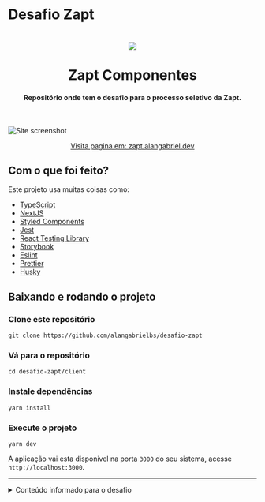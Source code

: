 # Desafio Zapt
<h1 align="center">
  <img src="https://dev-to-uploads.s3.amazonaws.com/uploads/articles/9gub6o9i11idkf78vl7w.png" />
    <br>
    <br>
    Zapt Componentes
</h1>

<h4 align="center">
  Repositório onde tem o desafio para o processo seletivo da Zapt.
</h4>

<br>

![Site screenshot](https://dev-to-uploads.s3.amazonaws.com/uploads/articles/jj27vabn3jjin8dznm3m.png)

<p align="center">
  <a href="https://zapt.alangabriel.dev/" target="_blank">
  Visita pagina em: zapt.alangabriel.dev
  </a>
</p>


## Com o que foi feito?

Este projeto usa muitas coisas como:

- [TypeScript](https://www.typescriptlang.org/)
- [NextJS](https://nextjs.org/)
- [Styled Components](https://styled-components.com/)
- [Jest](https://jestjs.io/)
- [React Testing Library](https://testing-library.com/docs/react-testing-library/intro)
- [Storybook](https://storybook.js.org/)
- [Eslint](https://eslint.org/)
- [Prettier](https://prettier.io/)
- [Husky](https://github.com/typicode/husky)


## Baixando e rodando o projeto

### Clone este repositório
```shell
git clone https://github.com/alangabrielbs/desafio-zapt
```

### Vá para o repositório
```shell
cd desafio-zapt/client
```

### Instale dependências
```shell
yarn install
```

### Execute o projeto
```shell
yarn dev
```

A aplicação vai esta disponivel na porta `3000` do seu sistema, acesse `http://localhost:3000`.

---
<details>
<summary>Conteúdo informado para o desafio</summary>

# Desafio Zapt

> Repositório onde tem o desafio para o processo seletivo da Zapt.

## Introdução

A ideia é que você aprenda, se divirta e mostre o seu melhor nesse exercício.

## Exercício

Segue [um link para o Figma](https://www.figma.com/file/MYVq6CfqgFkEAhcFcNmvGy/Public-File?node-id=0%3A1), onde terão 3 pequenas seções para serem feitas.

Vocês podem escolher **1, 2 ou 3** para fazer, lembrando que aqui **Qualidade é melhor que Quantidade!**

## Requisitos - o que será analisado?

- Escrita (HTML, CSS e JavaScript) e suas boas práticas
- Organização e qualidade de código
- Estrutura do projeto e escalabilidade
- Commits organizados e bem escritos

## Como deve ser feito?

- Você pode utilizar qualquer tecnologia que se sentir confortável
- Você pode utilizar qualquer plugin se achar necessário (no dia-a-dia a gente não reinventa roda, aqui também não precisa)
- Você pode entregar cada componente como uma página separada
- Você pode entregar todos os componentes numa mesma página
- Você precisa deixar claro todos os passos para rodar o projeto
- Enfim, nos surpreenda!

## O que usamos por aqui?

Caso você tenha interesse em se aproximar da nossa Stack, usamos:

- Typescript em basicamente tudo
- React e styled-components para construção das nossas interfaces
- ESLint, Prettier e Jest para garantir padronização e qualidade de código

## Como entregar o teste?

1. Crie um fork deste projeto
2. Faça as devidas modificações
3. Envie um PR para esse repositório

## Dúvidas?

Qualquer dúvida, não deixe de nos enviar um email em admin@zapt.com.br ou wj@zapt.com.br.
</details>
